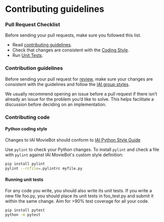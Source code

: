 # Contributing guidelines

### Pull Request Checklist

Before sending your pull requests, make sure you followed this list.

- Read [contributing guidelines](https://github.com/iai-group/moviebot/blob/master/CONTRIBUTING.md#contribution-guidelines).
- Check that changes are consistent with the [Coding Style](https://github.com/iai-group/moviebot/blob/master/CONTRIBUTING.md#python-coding-style).
- Run [Unit Tests](https://github.com/iai-group/moviebot/blob/master/CONTRIBUTING.md#running-unit-tests).



### Contribution guidelines

Before sending your pull request for
[review](https://github.com/iai-group/moviebot/pulls),
make sure your changes are consistent with the guidelines and follow the
[IAI group styles](https://github.com/iai-group/styleguide).

We usually recommend opening an issue before a pull request if there isn’t already an issue for the problem you’d like to solve. This helps facilitate a discussion before deciding on an implementation. 

### Contributing code

#### Python coding style

Changes to IAI MovieBot should conform to
[IAI Python Style Guide](https://github.com/iai-group/styleguide/tree/master/python)

Use `pylint` to check your Python changes. To install `pylint` and check a file
with `pylint` against IAI MovieBot's custom style definition:

```bash
pip install pylint
pylint --rcfile=.pylintrc myfile.py
```

#### Running unit tests

For any code you write, you should also write its unit tests. If you write a new file foo.py, you should place its unit tests in foo_test.py and submit it within the same change. Aim for >90% test coverage for all your code.

```bash
pip install pytest
python -m pytest
```